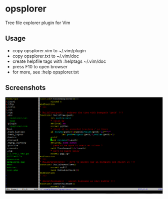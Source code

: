 opsplorer
=========

Tree file explorer plugin for Vim

Usage
-----

- copy opsplorer.vim to ~/.vim/plugin
- copy opsplorer.txt to ~/.vim/doc
- create helpfile tags with :helptags ~/.vim/doc
- press F10 to open browser
- for more, see :help opsplorer.txt

Screenshots
-----------

![Screenshot 1](https://raw.githubusercontent.com/pschiel/opsplorer/screenshots/screenshots/opsplorer_1.png)
